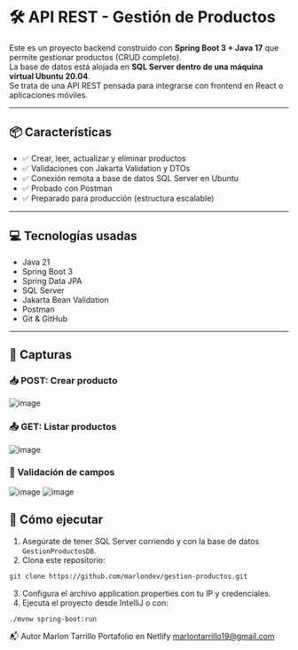 # 🛠️ API REST - Gestión de Productos

Este es un proyecto backend construido con **Spring Boot 3 + Java 17** que permite gestionar productos (CRUD completo).  
La base de datos está alojada en **SQL Server dentro de una máquina virtual Ubuntu 20.04**.  
Se trata de una API REST pensada para integrarse con frontend en React o aplicaciones móviles.

---

## 📦 Características

- ✅ Crear, leer, actualizar y eliminar productos
- ✅ Validaciones con Jakarta Validation y DTOs
- ✅ Conexión remota a base de datos SQL Server en Ubuntu
- ✅ Probado con Postman
- ✅ Preparado para producción (estructura escalable)

---

## 💻 Tecnologías usadas

- Java 21  
- Spring Boot 3  
- Spring Data JPA  
- SQL Server  
- Jakarta Bean Validation  
- Postman  
- Git & GitHub  

---

## 📸 Capturas
### 📥 POST: Crear producto
![image](https://github.com/user-attachments/assets/b44f6e92-efc7-4883-854a-5454e65727a0)
### 📤 GET: Listar productos
![image](https://github.com/user-attachments/assets/e040e7e9-d9f1-4ad0-9e34-acfea68b8740)
### 🚫 Validación de campos
![image](https://github.com/user-attachments/assets/5836e66a-acd4-4eab-a057-0e1b2b4eaaa6)
![image](https://github.com/user-attachments/assets/c75bccce-695c-4b0d-bd9e-ac33ffe2d0ac)
## 🚀 Cómo ejecutar

1. Asegúrate de tener SQL Server corriendo y con la base de datos `GestionProductosDB`.
2. Clona este repositorio:
```bash
git clone https://github.com/marlondev/gestion-productos.git
```
3. Configura el archivo application.properties con tu IP y credenciales.
4. Ejecuta el proyecto desde IntelliJ o con:
```bash
./mvnw spring-boot:run
```
📬 Autor
Marlon Tarrillo
Portafolio en Netlify
marlontarrillo19@gmail.com
